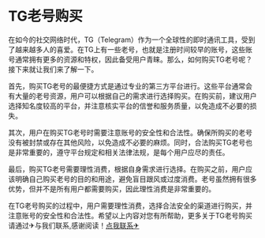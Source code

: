 # TG老号购买

在如今的社交网络时代，TG（Telegram）作为一个全球性的即时通讯工具，受到了越来越多人的喜爱。在TG上有一些老号，也就是注册时间较早的账号，这些账号通常拥有更多的资源和特权，因此备受用户青睐。那么，如何购买TG老号呢？接下来就让我们来了解一下。

首先，购买TG老号的最便捷方式是通过专业的第三方平台进行。这些平台通常会有大量的老号资源，用户可以根据自己的需求进行选择购买。在购买前，建议用户选择知名度较高的平台，并注意核实平台的信誉和服务质量，以免造成不必要的损失。

其次，用户在购买TG老号时需要注意账号的安全性和合法性。确保所购买的老号没有被封禁或存在其他风险，以免造成不必要的麻烦。同时，合法购买TG老号也是非常重要的，遵守平台规定和相关法律法规，是每个用户应尽的责任。

最后，购买TG老号需要理性消费，根据自身需求进行选择。在购买之前，用户应该明确自己购买老号的目的和用途，避免盲目跟风或过度消费。老号虽然拥有很多优势，但并不是所有用户都需要购买，因此理性消费是非常重要的。

在TG老号购买的过程中，用户需要理性消费，选择合法安全的渠道进行购买，并注意账号的安全性和合法性。希望以上内容对您有所帮助，更多关于TG老号购买 请通过✈与我们联系,感谢阅读！[点我联系✈](https://www.k02.cc)